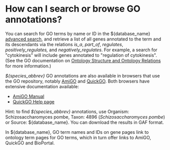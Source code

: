 # How can I search or browse GO annotations?
<!-- pombase_categories: Finding data,Using ontologies -->

You can search for GO terms by name or ID in the ${database_name} [advanced
search](/query), and retrieve a list of all genes annotated to the
term and its descendants via the relations *is\_a*, *part\_of*,
*regulates*, *positively\_regulates,* and *negatively\_regulates*. For
example, a search for "cytokinesis" will include genes annotated to
"regulation of cytokinesis". (See the GO documentation on [Ontology Structure and
Ontology Relations](http://geneontology.org/docs/ontology-relations/)
for more information.)

*${species_abbrev}* GO annotations are also available in browsers that use the GO
repository, notably [AmiGO](http://amigo.geneontology.org/) and
[QuickGO](http://www.ebi.ac.uk/QuickGO/). Both browsers have extensive
documentation available:

-   [AmiGO Manual](http://wiki.geneontology.org/index.php/AmiGO_2_Manual:_Overview) 
-   [QuickGO Help page](http://www.ebi.ac.uk/QuickGO/help) 

Hint: to find *${species_abbrev}* annotations, use Organism:
Schizosaccharomyces pombe, Taxon: 4896 (*Schizosaccharomyces pombe*)
or Source: ${database_name}. You can download the results in GAF format.

In ${database_name}, GO term names and IDs on gene pages link to ontology term
pages for GO terms, which in turn offer links to AmiGO, QuickGO and
BioPortal.


